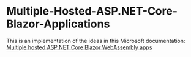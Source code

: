 # Multiple-Hosted-ASP.NET-Core-Blazor-Applications
This is an implementation of the ideas in this Microsoft documentation:
[Multiple hosted ASP.NET Core Blazor WebAssembly apps](https://learn.microsoft.com/en-us/aspnet/core/blazor/host-and-deploy/multiple-hosted-webassembly?view=aspnetcore-7.0)

